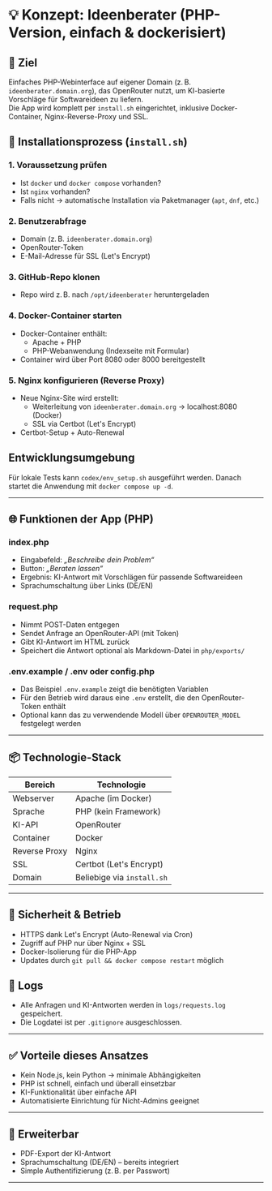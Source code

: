 # 💡 Konzept: Ideenberater (PHP-Version, einfach & dockerisiert)

## 🎯 Ziel
Einfaches PHP-Webinterface auf eigener Domain (z. B. `ideenberater.domain.org`), das OpenRouter nutzt, um KI-basierte Vorschläge für Softwareideen zu liefern.  
Die App wird komplett per `install.sh` eingerichtet, inklusive Docker-Container, Nginx-Reverse-Proxy und SSL.

## 🔁 Installationsprozess (`install.sh`)

### 1. Voraussetzung prüfen
- Ist `docker` und `docker compose` vorhanden?
- Ist `nginx` vorhanden?
- Falls nicht → automatische Installation via Paketmanager (`apt`, `dnf`, etc.)

### 2. Benutzerabfrage
- Domain (z. B. `ideenberater.domain.org`)
- OpenRouter-Token
- E-Mail-Adresse für SSL (Let's Encrypt)

### 3. GitHub-Repo klonen
- Repo wird z. B. nach `/opt/ideenberater` heruntergeladen

### 4. Docker-Container starten
- Docker-Container enthält:
  - Apache + PHP
  - PHP-Webanwendung (Indexseite mit Formular)
- Container wird über Port 8080 oder 8000 bereitgestellt

### 5. Nginx konfigurieren (Reverse Proxy)
- Neue Nginx-Site wird erstellt:
  - Weiterleitung von `ideenberater.domain.org` → localhost:8080 (Docker)
  - SSL via Certbot (Let's Encrypt)
- Certbot-Setup + Auto-Renewal
## Entwicklungsumgebung
Für lokale Tests kann `codex/env_setup.sh` ausgeführt werden. Danach startet die Anwendung mit `docker compose up -d`.


---

## 🌐 Funktionen der App (PHP)

### index.php
- Eingabefeld: *„Beschreibe dein Problem“*
- Button: *„Beraten lassen“*
- Ergebnis: KI-Antwort mit Vorschlägen für passende Softwareideen
- Sprachumschaltung über Links (DE/EN)

### request.php
- Nimmt POST-Daten entgegen
- Sendet Anfrage an OpenRouter-API (mit Token)
- Gibt KI-Antwort im HTML zurück
- Speichert die Antwort optional als Markdown-Datei in `php/exports/`

### .env.example / .env oder config.php
- Das Beispiel `.env.example` zeigt die benötigten Variablen
- Für den Betrieb wird daraus eine `.env` erstellt, die den OpenRouter-Token enthält
- Optional kann das zu verwendende Modell über `OPENROUTER_MODEL` festgelegt werden

---

## 📦 Technologie-Stack

| Bereich        | Technologie         |
|----------------|---------------------|
| Webserver      | Apache (im Docker)  |
| Sprache        | PHP (kein Framework)|
| KI-API         | OpenRouter          |
| Container      | Docker              |
| Reverse Proxy  | Nginx               |
| SSL            | Certbot (Let's Encrypt) |
| Domain         | Beliebige via `install.sh` |

---

## 🔐 Sicherheit & Betrieb

- HTTPS dank Let's Encrypt (Auto-Renewal via Cron)
- Zugriff auf PHP nur über Nginx + SSL
- Docker-Isolierung für die PHP-App
- Updates durch `git pull && docker compose restart` möglich

## 📜 Logs
- Alle Anfragen und KI-Antworten werden in `logs/requests.log` gespeichert.
- Die Logdatei ist per `.gitignore` ausgeschlossen.

---

## ✅ Vorteile dieses Ansatzes

- Kein Node.js, kein Python → minimale Abhängigkeiten
- PHP ist schnell, einfach und überall einsetzbar
- KI-Funktionalität über einfache API
- Automatisierte Einrichtung für Nicht-Admins geeignet

---


## 🔧 Erweiterbar

- PDF-Export der KI-Antwort
- Sprachumschaltung (DE/EN) – bereits integriert
- Simple Authentifizierung (z. B. per Passwort)

---
